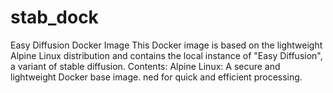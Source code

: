 # stab_dock
Easy Diffusion Docker Image  This Docker image is based on the lightweight Alpine Linux distribution and contains the local instance of "Easy Diffusion", a variant of stable diffusion. Contents:      Alpine Linux: A secure and lightweight Docker base image. ned for quick and efficient processing.
